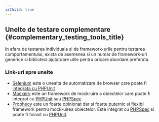 ```yaml
---
isChild: true
---
```


## Unelte de testare complementare {#complementary_testing_tools_title}

In afara de testarea individuala si de framework-urile pentru testarea comportamentului,
exista de asemenea si un numar de framework-uri generice si biblioteci ajutatoare
utile pentru oricare abordare preferata.

### Link-uri spre unelte

* [Selenium](http://seleniumhq.org/) este o unealta de automatizare de browser care poate
fi [integrata cu PHPUnit](http://phpunit.de/manual/current/ro/selenium.html)
* [Mockery](https://github.com/padraic/mockery) este un framework de mock-uire a obiectelor
care poate fi integrat cu [PHPUnit](http://phpunit.de/) sau [PHPSpec](http://www.phpspec.net/)
* [Prophecy](https://github.com/phpspec/prophecy) este un foarte opinionat dar si foarte puternic
si flexibil framework pentru mock-uirea obiectelor. Este integrat cu [PHPSpec](http://www.phpspec.net/)
si poate fi folosit cu [PHPUnit](http://phpunit.de/).

